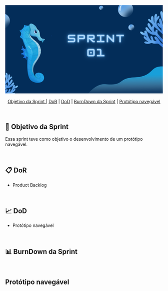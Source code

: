 <img src="documents/img/apresentacaoSprint1.png">

<br>

<p align="center">
  <a href="#objetivo">Objetivo da Sprint </a>  |
  <a href="dor">DoR</a> |
  <a href="dod">DoD</a> |
  <a href="burndown">BurnDown da Sprint</a> |
  <a href="#prototipo">Protótipo navegável</a>
</p>

</br>

<span id="objetivo">
  
## 🎯 Objetivo da Sprint
Essa sprint teve como objetivo o desenvolvimento de um protótipo navegável.

<br>

<span id="dor">

## 📋 DoR
- Product Backlog

<br>

<span id="dod">

## 📈 DoD
- Protótipo navegável

<br>

<span id="burndown">

## 📊 BurnDown da Sprint

<br>

<span id="prototipo">

## Protótipo navegável

